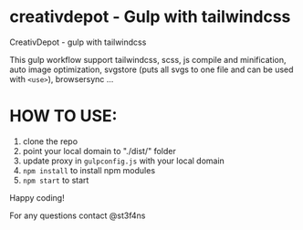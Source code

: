 # creativdepot - Gulp with tailwindcss

CreativDepot - gulp with tailwindcss

This gulp workflow support tailwindcss, scss, js compile and minification, auto image optimization, svgstore (puts all svgs to one file and can be used with `<use>`), browsersync ...

# HOW TO USE:

1. clone the repo
2. point your local domain to "./dist/" folder
3. update proxy in `gulpconfig.js` with your local domain
4. `npm install` to install npm modules
5. `npm start` to start

Happy coding!

For any questions contact @st3f4ns
